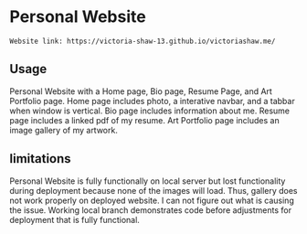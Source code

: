 # Personal Website
    Website link: https://victoria-shaw-13.github.io/victoriashaw.me/
## Usage 
 Personal Website with a Home page, Bio page, Resume Page, and Art Portfolio page. 
 Home page includes photo, a interative navbar, and a tabbar when window is vertical. 
 Bio page includes information about me. 
 Resume page includes a linked pdf of my resume.
 Art Portfolio page includes an image gallery of my artwork. 

 ## limitations 
 Personal Website is fully functionally on local server but lost functionality during deployment because none of the images will load. Thus, gallery does not work properly on deployed website. I can not figure out what is causing the issue. Working local branch demonstrates code before adjustments for deployment that is fully functional. 
